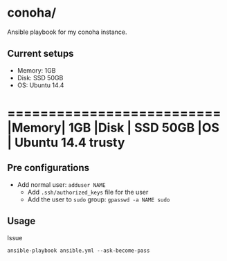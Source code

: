 # conoha/

Ansible playbook for my conoha instance.


## Current setups

* Memory: 1GB
* Disk: SSD 50GB
* OS: Ubuntu 14.4


==========================
|Memory| 1GB
|Disk  | SSD 50GB
|OS    | Ubuntu 14.4 trusty
==========================


## Pre configurations

* Add normal user: `adduser NAME`
  * Add `.ssh/authorized_keys` file for the user
  * Add the user to `sudo` group: `gpasswd -a NAME sudo`


## Usage

Issue

    ansible-playbook ansible.yml --ask-become-pass
